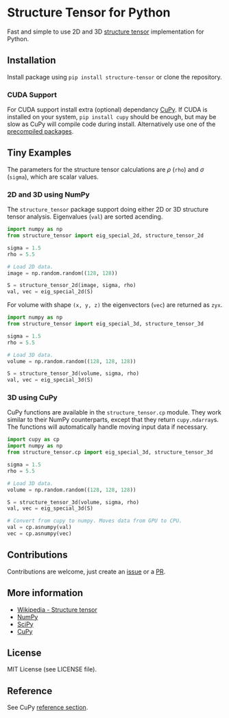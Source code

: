 # Structure Tensor for Python
Fast and simple to use 2D and 3D [structure tensor](https://en.wikipedia.org/wiki/Structure_tensor) implementation for Python.

## Installation
Install package using ```pip install structure-tensor``` or clone the repository.

### CUDA Support
For CUDA support install extra (optional) dependancy [CuPy](https://github.com/cupy/cupy). If CUDA is installed on your system, ```pip install cupy``` should be enough, but may be slow as CuPy will compile code during install. Alternatively use one of the [precompiled packages](https://github.com/cupy/cupy#installation).

## Tiny Examples
The parameters for the structure tensor calculations are $\rho$ (```rho```) and $\sigma$ (```sigma```), which are scalar values.

### 2D and 3D using NumPy
The ```structure_tensor``` package support doing either 2D or 3D structure tensor analysis. Eigenvalues (```val```) are sorted acending.

``` python
import numpy as np
from structure_tensor import eig_special_2d, structure_tensor_2d

sigma = 1.5
rho = 5.5

# Load 2D data.
image = np.random.random((128, 128))

S = structure_tensor_2d(image, sigma, rho)
val, vec = eig_special_2d(S)
```

For volume with shape ```(x, y, z)``` the eigenvectors (```vec```) are returned as ```zyx```.

``` python
import numpy as np
from structure_tensor import eig_special_3d, structure_tensor_3d

sigma = 1.5
rho = 5.5

# Load 3D data.
volume = np.random.random((128, 128, 128))

S = structure_tensor_3d(volume, sigma, rho)
val, vec = eig_special_3d(S)
```

### 3D using CuPy
CuPy functions are available in the ```structure_tensor.cp``` module. They work similar to their NumPy counterparts, except that they return ```cupy.ndarray```s. The functions will automatically handle moving input data if necessary.

``` python
import cupy as cp
import numpy as np
from structure_tensor.cp import eig_special_3d, structure_tensor_3d

sigma = 1.5
rho = 5.5

# Load 3D data.
volume = np.random.random((128, 128, 128))

S = structure_tensor_3d(volume, sigma, rho)
val, vec = eig_special_3d(S)

# Convert from cupy to numpy. Moves data from GPU to CPU.
val = cp.asnumpy(val)
vec = cp.asnumpy(vec)
```

## Contributions
Contributions are welcome, just create an [issue](https://github.com/Skielex/structure-tensor/issues) or a [PR](https://github.com/Skielex/structure-tensor/pulls).

## More information
- [Wikipedia - Structure tensor](https://en.wikipedia.org/wiki/Structure_tensor)
- [NumPy](https://numpy.org/)
- [SciPy](https://www.scipy.org/)
- [CuPy](https://cupy.chainer.org/)

## License
MIT License (see LICENSE file).

## Reference
See CuPy [reference section](https://github.com/cupy/cupy#reference).
